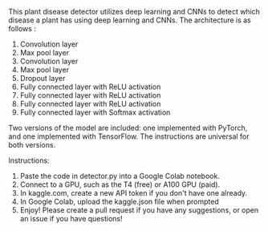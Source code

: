 This plant disease detector utilizes deep learning and CNNs to detect which disease a plant has using deep learning and CNNs. The architecture is as follows : 

  1. Convolution layer 
  2. Max pool layer 
  3. Convolution layer 
  4. Max pool layer  
  5. Dropout layer 
  6. Fully connected layer with ReLU activation
  7. Fully connected layer with ReLU activation
  8. Fully connected layer with ReLU activation
  9. Fully connected layer with Softmax activation

Two versions of the model are included: one implemented with PyTorch, and one implemented with TensorFlow. The instructions are universal for both versions.

Instructions: 

1. Paste the code in detector.py into a Google Colab notebook.
2. Connect to a GPU, such as the T4 (free) or A100 GPU (paid).
3. In kaggle.com, create a new API token if you don't have one already.
4. In Google Colab, upload the kaggle.json file when prompted
5. Enjoy! Please create a pull request if you have any suggestions, or open an issue if you have questions!
